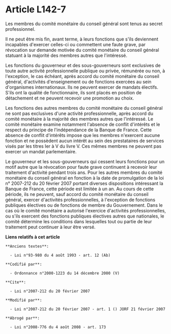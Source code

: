 # Article L142-7

Les membres du comité monétaire du conseil général sont tenus au secret professionnel.

Il ne peut être mis fin, avant terme, à leurs fonctions que s'ils deviennent incapables d'exercer celles-ci ou commettent une
faute grave, par révocation sur demande motivée du comité monétaire du conseil général statuant à la majorité des membres
autres que l'intéressé.

Les fonctions du gouverneur et des sous-gouverneurs sont exclusives de toute autre activité professionnelle publique ou
privée, rémunérée ou non, à l'exception, le cas échéant, après accord du comité monétaire du conseil général, d'activités
d'enseignement ou de fonctions exercées au sein d'organismes internationaux. Ils ne peuvent exercer de mandats électifs.
S'ils ont la qualité de fonctionnaire, ils sont placés en position de détachement et ne peuvent recevoir une promotion au
choix.

Les fonctions des autres membres du comité monétaire du conseil général ne sont pas exclusives d'une activité
professionnelle, après accord du comité monétaire à la majorité des membres autres que l'intéressé. Le comité monétaire
examine notamment l'absence de conflit d'intérêts et le respect du principe de l'indépendance de la Banque de France. Cette
absence de conflit d'intérêts impose que les membres n'exercent aucune fonction et ne possèdent aucun intérêt au sein des
prestataires de services visés par les titres Ier à V du livre V. Ces mêmes membres ne peuvent pas exercer un mandat
parlementaire.

Le gouverneur et les sous-gouverneurs qui cessent leurs fonctions pour un motif autre que la révocation pour faute grave
continuent à recevoir leur traitement d'activité pendant trois ans. Pour les autres membres du comité monétaire du conseil
général en fonction à la date de promulgation de la loi n° 2007-212 du 20 février 2007 portant diverses dispositions
intéressant la Banque de France, cette période est limitée à un an. Au cours de cette période, ils ne peuvent, sauf accord du
comité monétaire du conseil général, exercer d'activités professionnelles, à l'exception de fonctions publiques électives ou
de fonctions de membre du Gouvernement. Dans le cas où le comité monétaire a autorisé l'exercice d'activités
professionnelles, ou s'ils exercent des fonctions publiques électives autres que nationales, le comité détermine les
conditions dans lesquelles tout ou partie de leur traitement peut continuer à leur être versé.

**Liens relatifs à cet article**

	**Anciens textes**:

	  - Loi n°93-980 du 4 août 1993 - art. 12 (Ab)

	**Codifié par**:

	  - Ordonnance n°2000-1223 du 14 décembre 2000 (V)

	**Cite**:

	  - Loi n°2007-212 du 20 février 2007

	**Modifié par**:

	  - Loi n°2007-212 du 20 février 2007 - art. 1 () JORF 21 février 2007

	**Abrogé par**:

	  - Loi n°2008-776 du 4 août 2008 - art. 173
